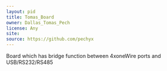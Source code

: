 ```yaml
---
layout: pid
title: Tomas_Board
owner: Dallas_Tomas_Pech
license: Any
site: 
source: https://github.com/pechyx
---
```

Board which has bridge function between 4xoneWire ports and USB/RS232/RS485
